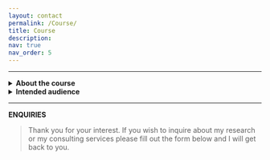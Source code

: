 ```yaml
---
layout: contact
permalink: /Course/
title: Course
description: 
nav: true
nav_order: 5
---
```


----

<details>
<summary><b>About the course</b></summary>

_Markdown is valid, but add empty lines to separate from the HTML tags._

1. Foo
2. Bar

</details>

<details>
<summary><b>Intended audience</b></summary>

_Markdown is valid, but add empty lines to separate from the HTML tags._

  1. Foo
  2. Bar

</details>


----
**ENQUIRIES**

> Thank you for your interest. If you wish to inquire about my research or my consulting services please fill out the form below and I will get back to you.
